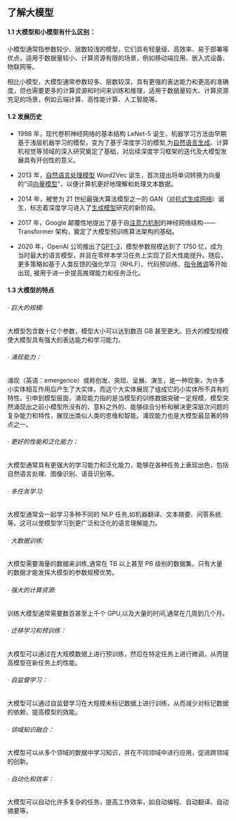 ## 了解大模型

#### 1.1 大模型和小模型有什么区别：

小模型通常指参数较少、层数较浅的模型，它们具有轻量级、高效率、易于部署等优点，适用于数据量较小、计算资源有限的场景，例如移动端应用、嵌入式设备、物联网等。

相比小模型，大模型通常参数较多、层数较深，具有更强的表达能力和更高的准确度，但也需要更多的计算资源和时间来训练和推理，适用于数据量较大、计算资源充足的场景，例如云端计算、高性能计算、人工智能等。

#### 1.2 发展历史

- 1998 年，现代卷积神经网络的基本结构 LeNet-5 诞生，机器学习方法由早期基于浅层机器学习的模型，变为了基于深度学习的模型,为[自然语言生成](https://link.zhihu.com/?target=https%3A//xie.infoq.cn/link%3Ftarget%3Dhttps%3A%2F%2Fwww.zhihu.com%2Fsearch%3Fq%3D%25E8%2587%25AA%25E7%2584%25B6%25E8%25AF%25AD%25E8%25A8%2580%25E7%2594%259F%25E6%2588%2590%26search_source%3DEntity%26hybrid_search_source%3DEntity%26hybrid_search_extra%3D%257B%2522sourceType%2522%253A%2522answer%2522%252C%2522sourceId%2522%253A3271533824%257D)、计算机视觉等领域的深入研究奠定了基础，对后续深度学习框架的迭代及大模型发展具有开创性的意义。

- 2013 年，[自然语言处理模型](https://link.zhihu.com/?target=https%3A//xie.infoq.cn/link%3Ftarget%3Dhttps%3A%2F%2Fwww.zhihu.com%2Fsearch%3Fq%3D%25E8%2587%25AA%25E7%2584%25B6%25E8%25AF%25AD%25E8%25A8%2580%25E5%25A4%2584%25E7%2590%2586%25E6%25A8%25A1%25E5%259E%258B%26search_source%3DEntity%26hybrid_search_source%3DEntity%26hybrid_search_extra%3D%257B%2522sourceType%2522%253A%2522answer%2522%252C%2522sourceId%2522%253A3271533824%257D) Word2Vec 诞生，首次提出将单词转换为向量的“词[向量模型](https://link.zhihu.com/?target=https%3A//xie.infoq.cn/link%3Ftarget%3Dhttps%3A%2F%2Fwww.zhihu.com%2Fsearch%3Fq%3D%25E5%2590%2591%25E9%2587%258F%25E6%25A8%25A1%25E5%259E%258B%26search_source%3DEntity%26hybrid_search_source%3DEntity%26hybrid_search_extra%3D%257B%2522sourceType%2522%253A%2522answer%2522%252C%2522sourceId%2522%253A3271533824%257D)”，以便计算机更好地理解和处理文本数据。
- 2014 年，被誉为 21 世纪最强大算法模型之一的 GAN（[对抗式生成网络](https://link.zhihu.com/?target=https%3A//xie.infoq.cn/link%3Ftarget%3Dhttps%3A%2F%2Fwww.zhihu.com%2Fsearch%3Fq%3D%25E5%25AF%25B9%25E6%258A%2597%25E5%25BC%258F%25E7%2594%259F%25E6%2588%2590%25E7%25BD%2591%25E7%25BB%259C%26search_source%3DEntity%26hybrid_search_source%3DEntity%26hybrid_search_extra%3D%257B%2522sourceType%2522%253A%2522answer%2522%252C%2522sourceId%2522%253A3271533824%257D)）诞生，标志着深度学习进入了[生成模型](https://link.zhihu.com/?target=https%3A//xie.infoq.cn/link%3Ftarget%3Dhttps%3A%2F%2Fwww.zhihu.com%2Fsearch%3Fq%3D%25E7%2594%259F%25E6%2588%2590%25E6%25A8%25A1%25E5%259E%258B%26search_source%3DEntity%26hybrid_search_source%3DEntity%26hybrid_search_extra%3D%257B%2522sourceType%2522%253A%2522answer%2522%252C%2522sourceId%2522%253A3271533824%257D)研究的新阶段。

- 2017 年，Google 颠覆性地提出了基于自[注意力机制](https://link.zhihu.com/?target=https%3A//xie.infoq.cn/link%3Ftarget%3Dhttps%3A%2F%2Fwww.zhihu.com%2Fsearch%3Fq%3D%25E6%25B3%25A8%25E6%2584%258F%25E5%258A%259B%25E6%259C%25BA%25E5%2588%25B6%26search_source%3DEntity%26hybrid_search_source%3DEntity%26hybrid_search_extra%3D%257B%2522sourceType%2522%253A%2522answer%2522%252C%2522sourceId%2522%253A3271533824%257D)的神经网络结构——Transformer 架构，奠定了大模型预训练算法架构的基础。
-  2020 年，OpenAI 公司推出了[GPT-3](https://link.zhihu.com/?target=https%3A//xie.infoq.cn/link%3Ftarget%3Dhttps%3A%2F%2Fwww.zhihu.com%2Fsearch%3Fq%3DGPT-3%26search_source%3DEntity%26hybrid_search_source%3DEntity%26hybrid_search_extra%3D%257B%2522sourceType%2522%253A%2522answer%2522%252C%2522sourceId%2522%253A3271533824%257D)，模型参数规模达到了 1750 亿，成为当时最大的语言模型，并且在零样本学习任务上实现了巨大性能提升。随后，更多策略如基于人类反馈的强化学习（RHLF）、代码预训练、[指令微调](https://link.zhihu.com/?target=https%3A//xie.infoq.cn/link%3Ftarget%3Dhttps%3A%2F%2Fwww.zhihu.com%2Fsearch%3Fq%3D%25E6%258C%2587%25E4%25BB%25A4%25E5%25BE%25AE%25E8%25B0%2583%26search_source%3DEntity%26hybrid_search_source%3DEntity%26hybrid_search_extra%3D%257B%2522sourceType%2522%253A%2522answer%2522%252C%2522sourceId%2522%253A3271533824%257D)等开始出现, 被用于进一步提高推理能力和任务泛化。

#### 1.3 大模型的特点

###### · 巨大的规模:

大模型包含数十亿个参数，模型大小可以达到数百 GB 甚至更大。巨大的模型规模使大模型具有强大的表达能力和学习能力。

###### · 涌现能力：

涌现（英语：emergence）或称创发、突现、呈展、演生，是一种现象，为许多小实体相互作用后产生了大实体，而这个大实体展现了组成它的小实体所不具有的特性。引申到模型层面，涌现能力指的是当模型的训练数据突破一定规模，模型突然涌现出之前小模型所没有的、意料之外的、能够综合分析和解决更深层次问题的复杂能力和特性，展现出类似人类的思维和智能。涌现能力也是大模型最显著的特点之一。

###### · 更好的性能和泛化能力：

大模型通常具有更强大的学习能力和泛化能力，能够在各种任务上表现出色，包括自然语言处理、图像识别、语音识别等。

###### · 多任务学习: 

大模型通常会一起学习多种不同的 NLP 任务,如机器翻译、文本摘要、问答系统等。这可以使模型学习到更广泛和泛化的语言理解能力。

###### · 大数据训练: 

大模型需要海量的数据来训练,通常在 TB 以上甚至 PB 级别的数据集。只有大量的数据才能发挥大模型的参数规模优势。

###### · 强大的计算资源: 

训练大模型通常需要数百甚至上千个 GPU,以及大量的时间,通常在几周到几个月。

###### · 迁移学习和预训练： 

大模型可以通过在大规模数据上进行预训练，然后在特定任务上进行微调，从而提高模型在新任务上的性能。

###### · 自监督学习： 

大模型可以通过自监督学习在大规模未标记数据上进行训练，从而减少对标记数据的依赖，提高模型的效能。

###### · 领域知识融合： 

大模型可以从多个领域的数据中学习知识，并在不同领域中进行应用，促进跨领域的创新。

###### · 自动化和效率：

大模型可以自动化许多复杂的任务，提高工作效率，如自动编程、自动翻译、自动摘要等。


